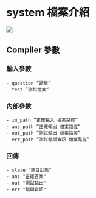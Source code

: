 # system 檔案介紹
![](https://i.imgur.com/sB3XO1C.png)
## Compiler 參數
### 輸入參數
    - question “題號”
    - test ”測試檔案“
### 內部參數
    - in_path “正確輸入 檔案路徑”
    - ans_path “正確輸出 檔案路徑”
    - out_path “測試輸出 檔案路徑”
    - err_path “測試錯誤資訊 檔案路徑”
### 回傳
    - state "題目狀態"
    - ans "正確答案"
    - out "測試輸出"
    - err "錯誤資訊" 